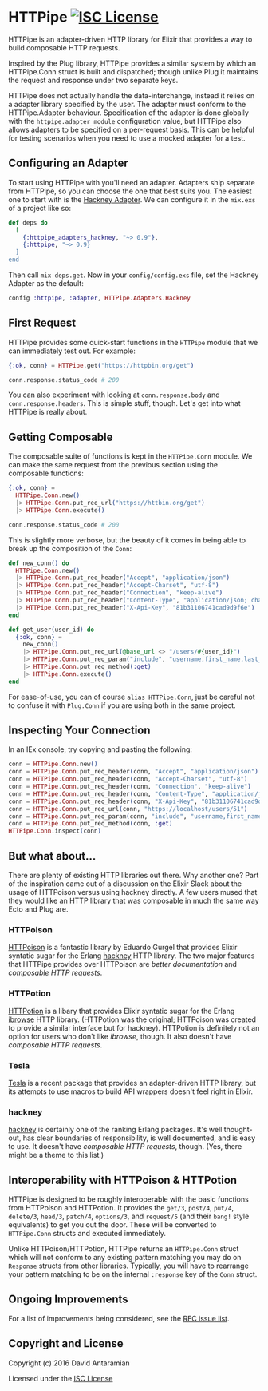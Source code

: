 # HTTPipe [![ISC License](https://img.shields.io/badge/license-ISC-ff69b4.svg)](LICENSE)

HTTPipe is an adapter-driven HTTP library for Elixir that provides a way
to build composable HTTP requests.

Inspired by the Plug library, HTTPipe provides a similar system by which
an HTTPipe.Conn struct is built and dispatched; though unlike Plug it
maintains the request and response under two separate keys.

HTTPipe does not actually handle the data-interchange, instead it relies
on a adapter library specified by the user. The adapter must conform to
the HTTPipe.Adapter behaviour. Specification of the adapter is done
globally with the `httpipe.adapter_module` configuration value, but
HTTPipe also allows adapters to be specified on a per-request basis.
This can be helpful for testing scenarios when you need to use a mocked
adapter for a test.

## Configuring an Adapter

To start using HTTPipe with you'll need an adapter. Adapters ship separate from HTTPipe,
so you can choose the one that best suits you. The easiest one to start with is the
[Hackney Adapter](https://hex.pm/packages/httpipe_adapters_hackney). We can configure
it in the `mix.exs` of a project like so:

```elixir
def deps do
  [
    {:httpipe_adapters_hackney, "~> 0.9"},
    {:httpipe, "~> 0.9}
  ]
end
```

Then call `mix deps.get`. Now in your `config/config.exs` file, set the Hackney Adapter
as the default:

```elixir
config :httpipe, :adapter, HTTPipe.Adapters.Hackney
```

## First Request

HTTPipe provides some quick-start functions in the `HTTPipe` module that we can immediately
test out. For example:

```elixir
{:ok, conn} = HTTPipe.get("https://httpbin.org/get")

conn.response.status_code # 200
```

You can also experiment with looking at `conn.response.body` and `conn.response.headers`.
This is simple stuff, though. Let's get into what HTTPipe is really about.

## Getting Composable

The composable suite of functions is kept in the `HTTPipe.Conn` module. We can make
the same request from the previous section using the composable functions:

```elixir
{:ok, conn} =
  HTTPipe.Conn.new()
  |> HTTPipe.Conn.put_req_url("https://httbin.org/get")
  |> HTTPipe.Conn.execute()

conn.response.status_code # 200
```

This is slightly more verbose, but the beauty of it comes in being able to break up the
composition of the `Conn`:

```elixir
def new_conn() do
  HTTPipe.Conn.new()
  |> HTTPipe.Conn.put_req_header("Accept", "application/json")
  |> HTTPipe.Conn.put_req_header("Accept-Charset", "utf-8")
  |> HTTPipe.Conn.put_req_header("Connection", "keep-alive")
  |> HTTPipe.Conn.put_req_header("Content-Type", "application/json; charset=utf8")
  |> HTTPipe.Conn.put_req_header("X-Api-Key", "81b31106741cad9d9f6e")
end

def get_user(user_id) do
  {:ok, conn} =
    new_conn()
    |> HTTPipe.Conn.put_req_url(@base_url <> "/users/#{user_id}")
    |> HTTPipe.Conn.put_req_param("include", "username,first_name,last_name")
    |> HTTPipe.Conn.put_req_method(:get)
    |> HTTPipe.Conn.execute()
end
```

For ease-of-use, you can of course `alias HTTPipe.Conn`, just be careful not to confuse it
with `Plug.Conn` if you are using both in the same project.

## Inspecting Your Connection

In an IEx console, try copying and pasting the following:

```elixir
conn = HTTPipe.Conn.new()
conn = HTTPipe.Conn.put_req_header(conn, "Accept", "application/json")
conn = HTTPipe.Conn.put_req_header(conn, "Accept-Charset", "utf-8")
conn = HTTPipe.Conn.put_req_header(conn, "Connection", "keep-alive")
conn = HTTPipe.Conn.put_req_header(conn, "Content-Type", "application/json; charset=utf8")
conn = HTTPipe.Conn.put_req_header(conn, "X-Api-Key", "81b31106741cad9d9f6e")
conn = HTTPipe.Conn.put_req_url(conn, "https://localhost/users/51")
conn = HTTPipe.Conn.put_req_param(conn, "include", "username,first_name,last_name")
conn = HTTPipe.Conn.put_req_method(conn, :get)
HTTPipe.Conn.inspect(conn)
```

## But what about...

There are plenty of existing HTTP libraries out there. Why another one? Part of the
inspiration came out of a discussion on the Elixir Slack about the usage of HTTPoison
versus using hackney directly. A few users mused that they would like an HTTP library
that was composable in much the same way Ecto and Plug are.

### HTTPoison

[HTTPoison](https://hex.pm/packages/httpoison) is a fantastic library by Eduardo Gurgel
that provides Elixir syntatic sugar for the Erlang [hackney](https://hex.pm/packages/hackney)
HTTP library. The two major features that HTTPipe provides over HTTPoison are *better
documentation* and *composable HTTP requests*.

### HTTPotion

[HTTPotion](https://hex.pm/packages/httpotion) is a libary that provides Elixir syntatic
sugar for the Erlang [ibrowse](https://hex.pm/packages/ibrowse) HTTP library. (HTTPotion
was the original; HTTPoison was created to provide a similar interface but for hackney).
HTTPotion is definitely not an option for users who don't like *ibrowse*, though. It also
doesn't have *composable HTTP requests*.

### Tesla

[Tesla](https://hex.pm/packages/tesla) is a recent package that provides an adapter-driven
HTTP library, but its attempts to use macros to build API wrappers doesn't feel right
in Elixir.

### hackney

[hackney](https://hex.pm/packages/hackney) is certainly one of the ranking Erlang packages.
It's well thought-out, has clear boundaries of responsibility, is well documented, and
is easy to use. It doesn't have *composable HTTP requests*, though. (Yes, there might be
a theme to this list.)

## Interoperability with HTTPoison & HTTPotion

HTTPipe is designed to be roughly interoperable with the basic functions
from HTTPoison and HTTPotion. It provides the `get/3`, `post/4`, `put/4`,
`delete/3`, `head/3`, `patch/4`, `options/3`, and `request/5` (and their
`bang!` style equivalents) to get you out the door. These will be converted
to `HTTPipe.Conn` structs and executed immediately.

Unlike HTTPoison/HTTPotion, HTTPipe returns an `HTTPipe.Conn` struct
which will not conform to any existing pattern matching you may do on
`Response` structs from other libraries. Typically, you will have to rearrange
your pattern matching to be on the internal `:response` key of the `Conn`
struct.

## Ongoing Improvements

For a list of improvements being considered, see the
[RFC issue list](https://github.com/DavidAntaramian/httpipe/issues?q=label%3ARFC).

## Copyright and License

Copyright (c) 2016 David Antaramian

Licensed under the [ISC License](LICENSE.md)

